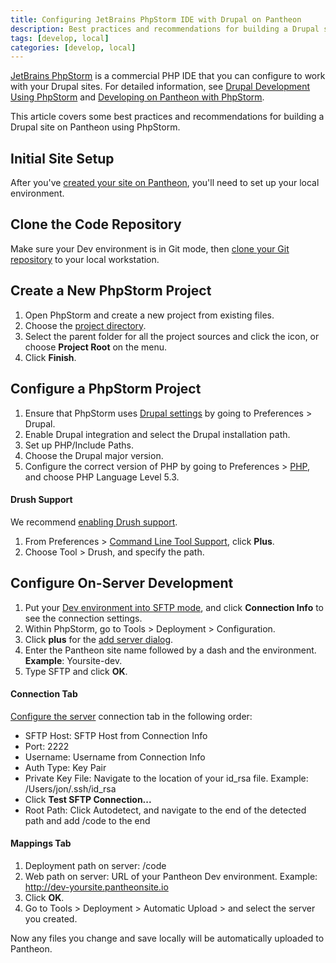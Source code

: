```yaml
---
title: Configuring JetBrains PhpStorm IDE with Drupal on Pantheon
description: Best practices and recommendations for building a Drupal site using JetBrains PhpStorm.
tags: [develop, local]
categories: [develop, local]
---
```

[JetBrains PhpStorm](http://www.jetbrains.com/phpstorm/) is a commercial PHP IDE that you can configure to work with your Drupal sites. For detailed information, see [Drupal Development Using PhpStorm](http://confluence.jetbrains.com/display/PhpStorm/Drupal+Development+using+PhpStorm) and [Developing on Pantheon with PhpStorm](https://confluence.jetbrains.com/display/PhpStorm/Developing+on+Pantheon+with+PhpStorm).

This article covers some best practices and recommendations for building a Drupal site on Pantheon using PhpStorm.

## Initial Site Setup

After you've [created your site on Pantheon](/docs/create-sites/), you'll need to set up your local environment.

## Clone the Code Repository

Make sure your Dev environment is in Git mode, then [clone your Git repository](/docs/git/) to your local workstation.

## Create a New PhpStorm Project

1. Open PhpStorm and create a new project from existing files.
2. Choose the [project directory](http://www.jetbrains.com/phpstorm/webhelp/create-new-project-choose-project-directory.html).
3. Select the parent folder for all the project sources and click the icon, or choose **Project Root** on the menu.
4. Click **Finish**.

## Configure a PhpStorm Project

1. Ensure that PhpStorm uses [Drupal settings](http://www.jetbrains.com/phpstorm/webhelp/drupal.html) by going to Preferences > Drupal.
2. Enable Drupal integration and select the Drupal installation path.
4. Set up PHP/Include Paths.
5. Choose the Drupal major version.
6. Configure the correct version of PHP by going to Preferences > [PHP](http://www.jetbrains.com/phpstorm/webhelp/php.html), and choose PHP Language Level 5.3.

#### Drush Support
  We recommend [enabling Drush support](https://confluence.jetbrains.com/display/PhpStorm/Drupal+Development+using+PhpStorm#DrupalDevelopmentusingPhpStorm-DrupalCommandLineToolDrushIntegration).

1. From Preferences > [Command Line Tool Support](http://www.jetbrains.com/phpstorm/webhelp/command-line-tool-support.html), click **Plus**.  
2. Choose Tool > Drush, and specify the path.

## Configure On-Server Development

1. Put your [Dev environment into SFTP mode](/docs/sftp/), and click **Connection Info** to see the connection settings.
2. Within PhpStorm, go to Tools > Deployment > Configuration.
3. Click **plus** for the [add server dialog](http://www.jetbrains.com/phpstorm/webhelp/add-server-dialog.html).
4. Enter the Pantheon site name followed by a dash and the environment.<br />
**Example**: Yoursite-dev.
5. Type SFTP and click **OK**.

#### Connection Tab
  [Configure the server](http://www.jetbrains.com/phpstorm/webhelp/deployment-connection-tab.html) connection tab in the following order:

* SFTP Host: SFTP Host from Connection Info
* Port: 2222
* Username: Username from Connection Info
* Auth Type: Key Pair
* Private Key File: Navigate to the location of your id\_rsa file. Example: /Users/jon/.ssh/id\_rsa
* Click **Test SFTP Connection...**
* Root Path: Click Autodetect, and navigate to the end of the detected path and add /code to the end

#### Mappings Tab

1. Deployment path on server: /code
2. Web path on server: URL of your Pantheon Dev environment. Example: http://dev-yoursite.pantheonsite.io
3. Click **OK**.
4. Go to Tools > Deployment > Automatic Upload > and select the server you created.

Now any files you change and save locally will be automatically uploaded to Pantheon.
